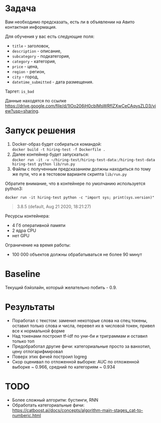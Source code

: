 # Задача

Вам необходимо предсказать, есть ли в объявлении на Авито контактная информация.

Для обучения у вас есть следующие поля:
* `title` - заголовок,
* `description` - описание,
* `subcategory` - подкатегория,
* `category` - категория,
* `price` - цена,
* `region` - регион,
* `city` - город,
* `datetime_submitted` - дата размещения.

Таргет: `is_bad`

Данные находятся по ссылке https://drive.google.com/file/d/1IOo206jH0cbIMsWRfIZXwCeCAqysZLD3/view?usp=sharing.

# Запуск решения
1. Docker-образ будет собираться командой:\
```docker build -t hiring-test -f Dockerfile .```
2. Далее контейнер будет запускаться:\
```docker run -it -v ~/hiring-test/hiring-test-data:/hiring-test-data hiring-test python lib/run.py```
3. Файлы с полученным предсказанием должны находиться по тому же пути, что и в тестовом варианте скрипта `lib/run.py`

Обратите внимание, что в контейнере по умолчанию используется python3:

```docker run -it hiring-test python -c "import sys; print(sys.version)"```
> 3.8.5 (default, Aug 21 2020, 18:21:27)

Ресурсы контейнера:
* 4 Гб оперативной памяти
* 2 ядра CPU
* нет GPU

Ограничение на время работы:
* 100 000 объектов должны обрабатываться не более 90 минут

# Baseline

Текущий бэйзлайн, который желательно побить - 0.9.

# Результаты
* Поработал с текстом: заменил некоторые слова на спец токены, оставил только слова и числа, перевел их в числовой токен, привел все к нормальной форме
* Над токенами построил tf-idf по уни-би и триграммам и оставил только топ
* Предобработал другие фичи: категориальные просто за ванхотил, цену отлогарифмировал
* Поверх этих фичей построил logreg
* Скор оценивал по отложенной выборке: AUC по отложенной выборке ~ 0.966, средний по категориям ~ 0.934

# TODO
* Более сложный алгоритм: бустинги, RNN
* Обработать категориальные фичи: https://catboost.ai/docs/concepts/algorithm-main-stages_cat-to-numberic.html
